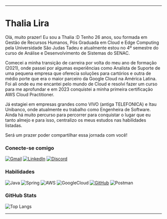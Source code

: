 
---

# Thalia Lira

Olá, muito prazer! Eu sou a Thalia :D
Tenho 26 anos, sou formada em Gestão de Recursos Humanos, Pós Graduada em Cloud e Edge Computing pela Universidade São Judas Tadeu e atualmente estou no 4º semestre do curso de Análise e Desenvolvimento de Sistemas do SENAC. 

Comecei a minha transição de carreira por volta do meu ano de formação (2021), onde passei por algumas experiências como Analista de Suporte de uma pequena empresa que oferecia soluções para cartórios e outra de médio porte que era o maior parceiro da Google Cloud na América Latina. Foi ali onde eu me encantei pelo mundo de Cloud e resolvi fazer um curso para me aprofundar e em 2023 conquistei a minha primeira certificação AWS Cloud Practitioner.

Já estagiei em empresas grandes como VIVO (antiga TELEFONICA) e Itau Unibanco, onde atualmente eu trabalho como Engenheira de Software. 
Ainda há muito percurso para percorrer para conquistar o lugar que eu tanto almejo e para isso, centralizo os meus estudos nas habilidades listadas. 

Será um prazer poder compartilhar essa jornada com você!

### Conecte-se comigo

[![Gmail](https://img.shields.io/badge/Gmail-333333?style=for-the-badge&logo=gmail&logoColor=red)](mailto:contatothalialira@gmail.com)
[![LinkedIn](https://img.shields.io/badge/-LinkedIn-000?style=for-the-badge&logo=linkedin&logoColor=30A3DC)](https://www.linkedin.com/in/thalia-lira/)
[![Discord](https://img.shields.io/badge/Discord-7289DA?style=for-the-badge&logo=discord&logoColor=white)](https://discord.com/channels/@thalialira/)

### Habilidades

![Java](https://img.shields.io/badge/java-%23ED8B00.svg?style=for-the-badge&logo=openjdk&logoColor=white)
![Spring](https://img.shields.io/badge/spring-%236DB33F.svg?style=for-the-badge&logo=spring&logoColor=white)
![AWS](https://img.shields.io/badge/AWS-000.svg?style=for-the-badge&logo=amazon-aws&logoColor=white)
![GoogleCloud](https://img.shields.io/badge/GoogleCloud-%234285F4.svg?style=for-the-badge&logo=google-cloud&logoColor=white)
[![GitHub](https://img.shields.io/badge/GitHub-000?style=for-the-badge&logo=github&logoColor=30A3DC)](https://docs.github.com/)
![Postman](https://img.shields.io/badge/Postman-FF6C37.svg?style=for-the-badge&logo=Postman&logoColor=white)

### GitHub Stats

![Top Langs](https://github-readme-stats-git-masterrstaa-rickstaa.vercel.app/api/top-langs/?username=THALIALIRA&layout=compact&bg_color=000&border_color=30A3DC&title_color=E94D5F&text_color=FFF)

  </tbody>
  <tfoot></tfoot>
</table>

---